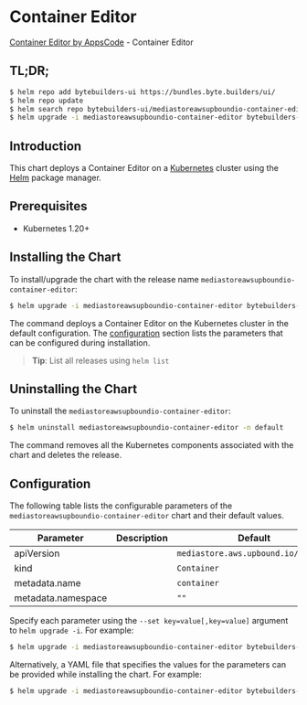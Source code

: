 # Container Editor

[Container Editor by AppsCode](https://byte.builders) - Container Editor

## TL;DR;

```bash
$ helm repo add bytebuilders-ui https://bundles.byte.builders/ui/
$ helm repo update
$ helm search repo bytebuilders-ui/mediastoreawsupboundio-container-editor --version=v0.4.18
$ helm upgrade -i mediastoreawsupboundio-container-editor bytebuilders-ui/mediastoreawsupboundio-container-editor -n default --create-namespace --version=v0.4.18
```

## Introduction

This chart deploys a Container Editor on a [Kubernetes](http://kubernetes.io) cluster using the [Helm](https://helm.sh) package manager.

## Prerequisites

- Kubernetes 1.20+

## Installing the Chart

To install/upgrade the chart with the release name `mediastoreawsupboundio-container-editor`:

```bash
$ helm upgrade -i mediastoreawsupboundio-container-editor bytebuilders-ui/mediastoreawsupboundio-container-editor -n default --create-namespace --version=v0.4.18
```

The command deploys a Container Editor on the Kubernetes cluster in the default configuration. The [configuration](#configuration) section lists the parameters that can be configured during installation.

> **Tip**: List all releases using `helm list`

## Uninstalling the Chart

To uninstall the `mediastoreawsupboundio-container-editor`:

```bash
$ helm uninstall mediastoreawsupboundio-container-editor -n default
```

The command removes all the Kubernetes components associated with the chart and deletes the release.

## Configuration

The following table lists the configurable parameters of the `mediastoreawsupboundio-container-editor` chart and their default values.

|     Parameter      | Description |                    Default                     |
|--------------------|-------------|------------------------------------------------|
| apiVersion         |             | <code>mediastore.aws.upbound.io/v1beta1</code> |
| kind               |             | <code>Container</code>                         |
| metadata.name      |             | <code>container</code>                         |
| metadata.namespace |             | <code>""</code>                                |


Specify each parameter using the `--set key=value[,key=value]` argument to `helm upgrade -i`. For example:

```bash
$ helm upgrade -i mediastoreawsupboundio-container-editor bytebuilders-ui/mediastoreawsupboundio-container-editor -n default --create-namespace --version=v0.4.18 --set apiVersion=mediastore.aws.upbound.io/v1beta1
```

Alternatively, a YAML file that specifies the values for the parameters can be provided while
installing the chart. For example:

```bash
$ helm upgrade -i mediastoreawsupboundio-container-editor bytebuilders-ui/mediastoreawsupboundio-container-editor -n default --create-namespace --version=v0.4.18 --values values.yaml
```
